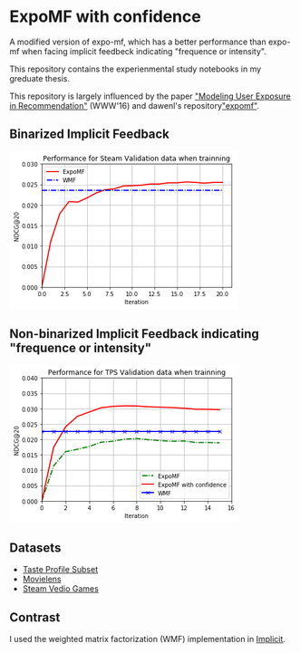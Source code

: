 # ExpoMF with confidence

A modified version of expo-mf, which has a better performance than expo-mf when facing implicit feedbeck indicating "frequence or intensity".

This repository contains the experienmental study notebooks in my greduate thesis. 

This repository is largely influenced by the paper ["Modeling User Exposure in Recommendation"](http://arxiv.org/abs/1510.07025) (WWW'16) and dawenl's repository["expomf"](https://github.com/dawenl/expo-mf).

## Binarized Implicit Feedback

![performance_steam](https://github.com/cool-pot/expo-mf-with-confidence/blob/master/pics/performance_steam.png)

## Non-binarized Implicit Feedback indicating "frequence or intensity"

![performance_tps](https://github.com/cool-pot/expo-mf-with-confidence/blob/master/pics/performance_tps.png)

## Datasets
- [Taste Profile Subset](http://labrosa.ee.columbia.edu/millionsong/tasteprofile)
- [Movielens](https://grouplens.org/datasets/movielens/)
- [Steam Vedio Games](https://www.kaggle.com/tamber/steam-video-games)

## Contrast
I used the weighted matrix factorization (WMF) implementation in [Implicit](https://github.com/benfred/implicit). 

